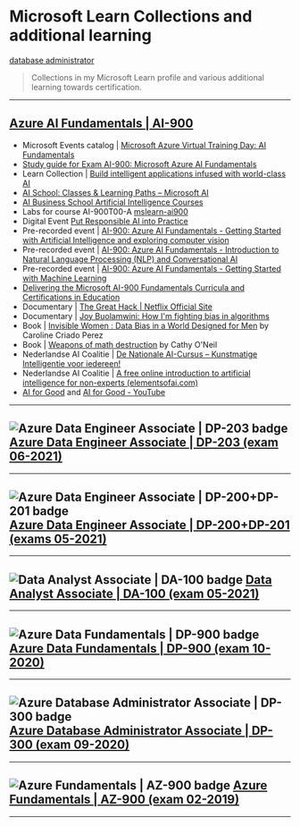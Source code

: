 # Microsoft Learn Collections and additional learning

[database administrator](https://docs.microsoft.com/en-us/users/ingezb/collections/od32bkkjje42kx)

> Collections in my Microsoft Learn profile and various additional learning towards certification.

---
## [Azure AI Fundamentals | AI-900](https://docs.microsoft.com/en-us/users/ingezb/collections/negmhzzrrw8x41)
  
- Microsoft Events catalog | [Microsoft Azure Virtual Training Day: AI Fundamentals](https://events.microsoft.com/en-us/Allevents/?timeperiod=next30Days&isSharedInLocalViewMode=false&search=Microsoft%20Azure%20Virtual%20Training%20Day:%20AI%20Fundamentals)
- [Study guide for Exam AI-900: 
Microsoft Azure AI Fundamentals](https://query.prod.cms.rt.microsoft.com/cms/api/am/binary/RE4Mypm)
- Learn Collection | [Build intelligent applications infused with world-class AI](https://docs.microsoft.com/en-us/users/learncol/collections/ozd0u3j4035zem)
- [AI School: Classes & Learning Paths – Microsoft AI](https://www.microsoft.com/en-us/ai/ai-school)
- [AI Business School Artificial Intelligence Courses](https://www.microsoft.com/en-us/ai/ai-business-school?SilentAuth=1#primaryR7)
- Labs for course AI-900T00-A [mslearn-ai900](https://microsoftlearning.github.io/mslearn-ai900/)
- Digital Event [Put Responsible AI into Practice](https://info.microsoft.com/ww-put-responsible-ai-into-practice-On-Demand-Registration.html?lcid=en-us)
- Pre-recorded event | [AI-900: Azure AI Fundamentals - Getting Started with Artificial Intelligence and exploring computer vision](https://note.microsoft.com/US-NOGEP-WBNR-FY21-02Feb-09-AI-900MicrosoftAzureAIFundamentals-GettingStartedwithArtificialIntelligenceandexploringcomputervisioninAzure-SRDEM55515_Registration.html)
- Pre-recorded event | [AI-900: Azure AI Fundamentals - Introduction to Natural Language Processing (NLP) and Conversational AI](https://note.microsoft.com/US-NOGEP-WBNR-FY21-02Feb-10-AI-900MicrosoftAzureAIFundamentals-IntroductiontoNaturalLanguageProcessingNLPandConversationalAIonAzure-SRDEM55515-02_Registration.html)
- Pre-recorded event | [AI-900: Azure AI Fundamentals - Getting Started with Machine Learning](https://note.microsoft.com/US-NOGEP-WBNR-FY21-02Feb-11-AI-900MicrosoftAzureAIFundamentals-GettingStartedwithMachineLearningonAzure-SRDEM55515-03_Registration.html)
- [Delivering the Microsoft AI-900 Fundamentals Curricula and Certifications in Education](https://www.youtube.com/watch?v=lGwUiDIO_Mc)
- Documentary | [The Great Hack | Netflix Official Site](https://www.netflix.com/nl-en/Title/80117542)
- Documentary | [Joy Buolamwini: How I'm fighting bias in algorithms](https://www.ted.com/talks/joy_buolamwini_how_i_m_fighting_bias_in_algorithms?utm_campaign=tedspread&utm_medium=referral&utm_source=tedcomshare)
- Book | [Invisible Women : Data Bias in a World Designed for Men](https://www.amazon.nl/Invisible-women-exposing-world-designed/dp/1784706280) by Caroline Criado Perez
- Book | [Weapons of math destruction](https://www.amazon.nl/gp/product/0141985410/ref=ppx_yo_dt_b_asin_title_o00_s00?ie=UTF8&psc=1) by Cathy O'Neil
- Nederlandse AI Coalitie | [De Nationale AI-Cursus – Kunstmatige Intelligentie voor iedereen!](https://www.ai-cursus.nl/)
- Nederlandse AI Coalitie | [A free online introduction to artificial intelligence for non-experts (elementsofai.com)](https://www.elementsofai.com/?__geom=%E2%9C%AA&_ga=2.54991211.1792081650.1638191894-301432511.1638191894)
- [AI for Good](https://aiforgood.itu.int/) and [AI for Good - YouTube](https://www.youtube.com/aiforgood)

---
## ![Azure Data Engineer Associate | DP-203 badge](https://user-images.githubusercontent.com/40343254/150646315-912cea8f-d8e7-4129-9570-cf49f466d154.png) [Azure Data Engineer Associate | DP-203 (exam 06-2021)](https://docs.microsoft.com/en-us/users/ingezb/collections/e240c667qe7q7w) 

---
## ![Azure Data Engineer Associate | DP-200+DP-201 badge](https://user-images.githubusercontent.com/40343254/150646316-e94257ae-e742-4fbd-894d-f8121cace0ba.png) [Azure Data Engineer Associate | DP-200+DP-201 (exams 05-2021)](https://docs.microsoft.com/en-us/users/ingezb/collections/j20ycwwmkropx5) 

---
## ![Data Analyst Associate | DA-100 badge](https://user-images.githubusercontent.com/40343254/150646329-2d14fd48-4d6b-4276-8c4d-40e561efc8d6.png) [Data Analyst Associate | DA-100 (exam 05-2021)](https://docs.microsoft.com/en-us/users/ingezb/collections/r46ka66qq5ge6e) 

---
## ![Azure Data Fundamentals | DP-900 badge](https://user-images.githubusercontent.com/40343254/150646694-234c44e7-3131-47f9-86b0-9dece863189c.png) [Azure Data Fundamentals | DP-900 (exam 10-2020)](https://docs.microsoft.com/en-us/users/ingezb/collections/j20ycwwg5ny560) 

---
## ![Azure Database Administrator Associate | DP-300 badge](https://user-images.githubusercontent.com/40343254/150646705-571bd46f-6e4e-404e-8492-bee9f6298418.png) [Azure Database Administrator Associate | DP-300 (exam 09-2020)](https://docs.microsoft.com/en-us/users/ingezb/collections/3ng3txx5npz434) 

---
## ![Azure Fundamentals | AZ-900 badge](https://user-images.githubusercontent.com/40343254/150646713-a123cddb-8aaf-428f-9498-fce7a1a56ce7.png) [Azure Fundamentals | AZ-900 (exam 02-2019)](https://docs.microsoft.com/en-us/users/ingezb/collections/m12wu11e8ko38o) 

---
